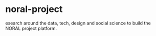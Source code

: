 # noral-project
esearch around the data, tech, design and social science to build the NORAL project platform.
